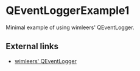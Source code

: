 # QEventLoggerExample1

Minimal example of using wimleers' QEventLogger.

## External links

 * [wimleers' QEventLogger](https://github.com/wimleers/QEventLogger)